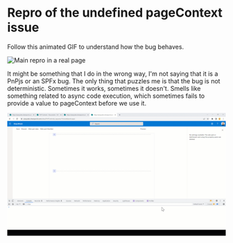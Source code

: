 # Repro of the undefined pageContext issue
Follow this animated GIF to understand how the bug behaves.

![Main repro in a real page](./NullPageContext-2.gif)

It might be something that I do in the wrong way, I'm not saying that it is a PnPjs or an SPFx bug.
The only thing that puzzles me is that the bug is not deterministic. Sometimes it works, sometimes it doesn't.
Smells like something related to async code execution, which sometimes fails to provide a value to pageContext before we use it.

![Repro in the workbench](./NullPageContext.gif)

